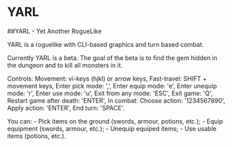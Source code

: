 # YARL
##YARL - Yet Another RogueLike

YARL is a roguelike with CLI-based graphics and turn based combat.

Currently YARL is a beta. The goal of the beta is to find the gem hidden in the dungeon and to kill all monsters in it.

Controls:
    Movement: vi-keys (hjkl) or arrow keys,
    Fast-travel: SHIFT + movement keys,
    Enter pick mode: ',',
    Enter equip mode: 'e',
    Enter unequip mode: 'r',
    Enter use mode: 'u',
    Exit from any mode: 'ESC',
    Exit game: 'Q',
    Restart game after death: 'ENTER',
    In combat:
	Choose action: '1234567890',
	Apply action: 'ENTER',
	End turn: 'SPACE'.
	
You can:
    - Pick items on the ground (swords, armour, potions, etc.);
    - Equip equipment (swords, armour, etc.);
    - Unequip equiped items;
    - Use usable items (potions, etc.).
